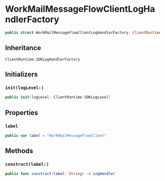 # WorkMailMessageFlowClientLogHandlerFactory

``` swift
public struct WorkMailMessageFlowClientLogHandlerFactory: ClientRuntime.SDKLogHandlerFactory 
```

## Inheritance

`ClientRuntime.SDKLogHandlerFactory`

## Initializers

### `init(logLevel:)`

``` swift
public init(logLevel: ClientRuntime.SDKLogLevel) 
```

## Properties

### `label`

``` swift
public var label = "WorkMailMessageFlowClient"
```

## Methods

### `construct(label:)`

``` swift
public func construct(label: String) -> LogHandler 
```
